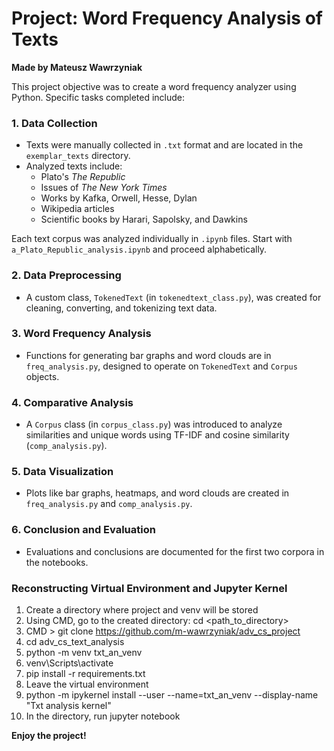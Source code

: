 # Project: Word Frequency Analysis of Texts
**Made by Mateusz Wawrzyniak**

This project objective was to create a word frequency analyzer using Python. Specific tasks completed include:

### 1. Data Collection
- Texts were manually collected in `.txt` format and are located in the `exemplar_texts` directory.
- Analyzed texts include:
  - Plato's *The Republic*
  - Issues of *The New York Times*
  - Works by Kafka, Orwell, Hesse, Dylan
  - Wikipedia articles
  - Scientific books by Harari, Sapolsky, and Dawkins

Each text corpus was analyzed individually in `.ipynb` files. Start with `a_Plato_Republic_analysis.ipynb` and proceed alphabetically.

### 2. Data Preprocessing
- A custom class, `TokenedText` (in `tokenedtext_class.py`), was created for cleaning, converting, and tokenizing text data.

### 3. Word Frequency Analysis
- Functions for generating bar graphs and word clouds are in `freq_analysis.py`, designed to operate on `TokenedText` and `Corpus` objects.

### 4. Comparative Analysis
- A `Corpus` class (in `corpus_class.py`) was introduced to analyze similarities and unique words using TF-IDF and cosine similarity (`comp_analysis.py`).

### 5. Data Visualization
- Plots like bar graphs, heatmaps, and word clouds are created in `freq_analysis.py` and `comp_analysis.py`.

### 6. Conclusion and Evaluation
- Evaluations and conclusions are documented for the first two corpora in the notebooks.

### **Reconstructing Virtual Environment and Jupyter Kernel**
1. Create a directory where project and venv will be stored
2. Using CMD, go to the created directory: cd <path_to_directory>
3. CMD > git clone https://github.com/m-wawrzyniak/adv_cs_project
4. cd adv_cs_text_analysis
5. python -m venv txt_an_venv
6. venv\Scripts\activate
7. pip install -r requirements.txt
8. Leave the virtual environment
9. python -m ipykernel install --user --name=txt_an_venv --display-name "Txt analysis kernel"
10. In the directory, run jupyter notebook

**Enjoy the project!**

